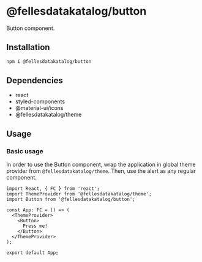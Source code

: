# @fellesdatakatalog/button

Button component.

## Installation

```bash
npm i @fellesdatakatalog/button
```

## Dependencies

- react
- styled-components
- @material-ui/icons
- @fellesdatakatalog/theme

## Usage

### Basic usage

In order to use the Button component, wrap the application in global theme provider from `@fellesdatakatalog/theme`. Then, use the alert as any regular component.

```tsx
import React, { FC } from 'react';
import ThemeProvider from '@fellesdatakatalog/theme';
import Button from '@fellesdatakatalog/button';

const App: FC = () => (
  <ThemeProvider>
    <Button>
      Press me!
    </Button>
  </ThemeProvider>
);

export default App;
```
